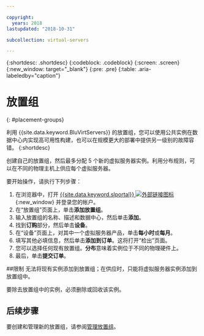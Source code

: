 ```yaml
---

copyright:
  years: 2018
lastupdated: "2018-10-31"

subcollection: virtual-servers

---
```


{:shortdesc: .shortdesc}
{:codeblock: .codeblock}
{:screen: .screen}
{:new_window: target="_blank"}
{:pre: .pre}
{:table: .aria-labeledby="caption"}


# 放置组
{: #placement-groups}

利用 {{site.data.keyword.BluVirtServers}} 的放置组，您可以使用公共实例在数据中心内实现高可用性构建，也可以在规模更大的部署中提供另一级别的故障容错。
{:shortdesc}

创建自己的放置组，然后最多分配 5 个新的虚拟服务器实例。利用分布规则，可以在不同的物理主机上供应每个虚拟服务器。

要开始操作，请执行下列步骤：

1. 在浏览器中，打开 [{{site.data.keyword.slportal}} ![外部链接图标](../icons/launch-glyph.svg "外部链接图标")](https://control.softlayer.com/){:new_window} 并登录您的帐户。
2. 在“放置组”页面上，单击**添加放置组**。
3. 输入放置组的名称、描述和数据中心，然后单击**添加**。
4. 找到**订购**部分，然后单击**设备**。
5. 在“设备”页面上，对其中一个虚拟服务器产品，单击**每小时**或**每月**。
6. 填写其他必填信息，然后单击**添加到订单**。这将打开“检出”页面。
7. 您可以选择任何现有放置组。**分布**意味着实例位于不同的物理硬件上。
8. 最后，单击**提交订单**。

##限制
无法将现有实例添加到放置组；在供应时，只能将虚拟服务器实例添加到放置组中。

要除去放置组中的实例，必须删除或回收该实例。

## 后续步骤

要创建和管理新的放置组，请参阅[管理放置组](/docs/vsi?topic=virtual-servers-vsi_managing_placegroup)。
